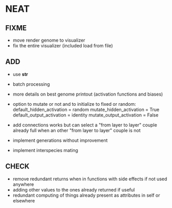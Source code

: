 # NEAT

## FIXME

- move render genome to visualizer
- fix the entire visualizer (included load from file)

## ADD

- use __str__
- batch processing
- more details on best genome printout (activation functions and biases)

- option to mutate or not and to initialize to fixed or random:
    default_hidden_activation  = random
    mutate_hidden_activation   = True
    default_output_activation  = identity
    mutate_output_activation   = False

- add connections works but can select a "from layer to layer" couple already full when an other "from layer to layer" couple is not
- implement generations without improvement
- implement interspecies mating

## CHECK

- remove redundant returns when in functions with side effects if not used anywhere
- adding other values to the ones already returned if useful
- redundant computing of things already present as attributes in self or elsewhere
